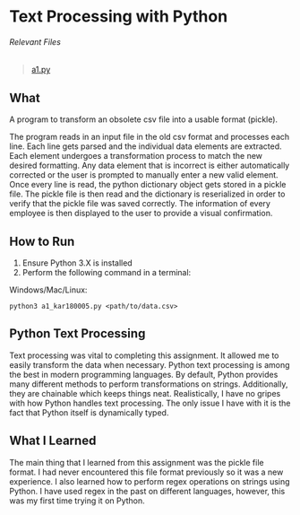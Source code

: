 # Text Processing with Python

###### Relevant Files
> [a1.py](a1_kar180005.py)

## What
A program to transform an obsolete csv file into a usable format (pickle).

The program reads in an input file in the old csv format and processes each line. Each line gets parsed and the individual data elements are extracted. Each element undergoes a transformation process to match the new desired formatting. Any data element that is incorrect is either automatically corrected or the user is prompted to manually enter a new valid element. Once every line is read, the python dictionary object gets stored in a pickle file. The pickle file is then read and the dictionary is reserialized in order to verify that the pickle file was saved correctly. The information of every employee is then displayed to the user to provide a visual confirmation. 

## How to Run
1. Ensure Python 3.X is installed
2. Perform the following command in a terminal:

Windows/Mac/Linux:
```
python3 a1_kar180005.py <path/to/data.csv>
```

## Python Text Processing
Text processing was vital to completing this assignment. It allowed me to easily transform the data when necessary. Python text processing is among the best in modern programming languages. By default, Python provides many different methods to perform transformations on strings. Additionally, they are chainable which keeps things neat. Realistically, I have no gripes with how Python handles text processing. The only issue I have with it is the fact that Python itself is dynamically typed.

## What I Learned
The main thing that I learned from this assignment was the pickle file format. I had never encountered this file format previously so it was a new experience. I also learned how to perform regex operations on strings using Python. I have used regex in the past on different languages, however, this was my first time trying it on Python. 